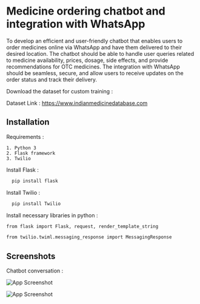 
# Medicine ordering chatbot and integration with WhatsApp


To develop an efficient and user-friendly chatbot that enables users to order medicines online via WhatsApp and have them delivered to their desired location. The chatbot should be able to handle user queries related to medicine availability, prices, dosage, side effects, and provide recommendations for OTC medicines. The integration with WhatsApp should be seamless, secure, and allow users to receive updates on the order status and track their delivery.

Download the dataset for custom training :

Dataset Link : https://www.indianmedicinedatabase.com


## Installation
Requirements :

    1. Python 3
    2. Flask framework
    3. Twilio

Install Flask :
```bash
  pip install flask
```
Install Twilio :
```bash
  pip install Twilio
```

Install necessary libraries in python :

```bash
from flask import Flask, request, render_template_string
```
```bash
from twilio.twiml.messaging_response import MessagingResponse
```
## Screenshots

Chatbot conversation :

![App Screenshot]([https://drive.google.com/file/d/1qwoO5y5RAvRr5NKgaipqjISIpvnwU2np/view?usp=share_link](https://drive.google.com/file/d/10wOWzAsAo1Q6koDf5FZiiDREakevO4y2/view?usp=sharing))

![App Screenshot](https://drive.google.com/file/d/1xFeH8IjkVgbGZzVlBAvGVfYF82CDOeX_/view?usp=share_link)




